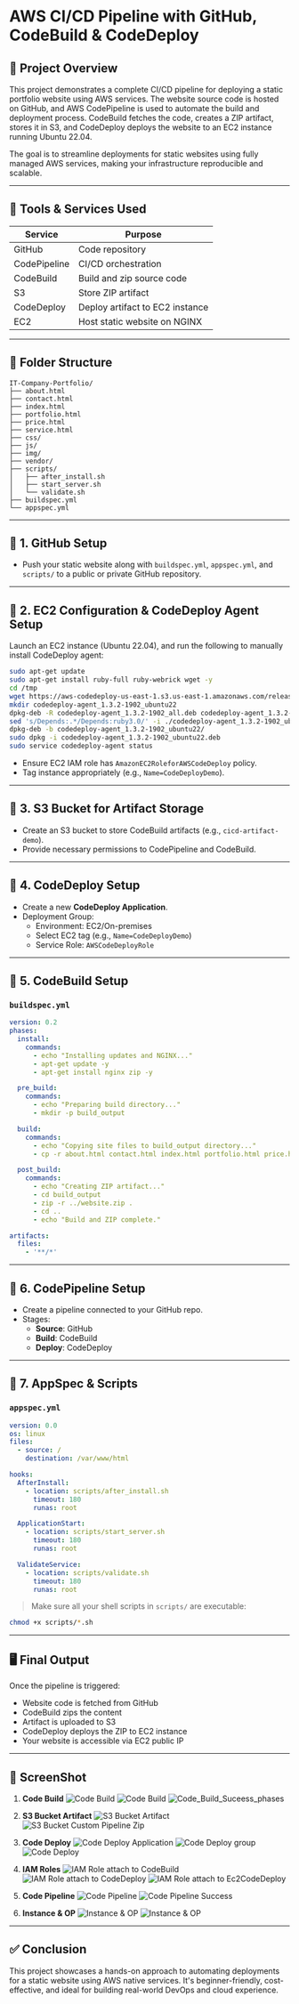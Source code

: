 
# AWS CI/CD Pipeline with GitHub, CodeBuild & CodeDeploy


## 📘 Project Overview

This project demonstrates a complete CI/CD pipeline for deploying a static portfolio website using AWS services. The website source code is hosted on GitHub, and AWS CodePipeline is used to automate the build and deployment process. CodeBuild fetches the code, creates a ZIP artifact, stores it in S3, and CodeDeploy deploys the website to an EC2 instance running Ubuntu 22.04.

The goal is to streamline deployments for static websites using fully managed AWS services, making your infrastructure reproducible and scalable.

---

## 🔧 Tools & Services Used

| Service        | Purpose                              |
|----------------|--------------------------------------|
| GitHub         | Code repository                      |
| CodePipeline   | CI/CD orchestration                  |
| CodeBuild      | Build and zip source code            |
| S3             | Store ZIP artifact                   |
| CodeDeploy     | Deploy artifact to EC2 instance      |
| EC2            | Host static website on NGINX         |

---

## 📁 Folder Structure

```
IT-Company-Portfolio/
├── about.html
├── contact.html
├── index.html
├── portfolio.html
├── price.html
├── service.html
├── css/
├── js/
├── img/
├── vendor/
├── scripts/
│   ├── after_install.sh
│   ├── start_server.sh
│   └── validate.sh
├── buildspec.yml
└── appspec.yml
```

---

## 🔹 1. GitHub Setup
- Push your static website along with `buildspec.yml`, `appspec.yml`, and `scripts/` to a public or private GitHub repository.

---

## 🔹 2. EC2 Configuration & CodeDeploy Agent Setup

Launch an EC2 instance (Ubuntu 22.04), and run the following to manually install CodeDeploy agent:

```bash
sudo apt-get update
sudo apt-get install ruby-full ruby-webrick wget -y
cd /tmp
wget https://aws-codedeploy-us-east-1.s3.us-east-1.amazonaws.com/releases/codedeploy-agent_1.3.2-1902_all.deb
mkdir codedeploy-agent_1.3.2-1902_ubuntu22
dpkg-deb -R codedeploy-agent_1.3.2-1902_all.deb codedeploy-agent_1.3.2-1902_ubuntu22
sed 's/Depends:.*/Depends:ruby3.0/' -i ./codedeploy-agent_1.3.2-1902_ubuntu22/DEBIAN/control
dpkg-deb -b codedeploy-agent_1.3.2-1902_ubuntu22/
sudo dpkg -i codedeploy-agent_1.3.2-1902_ubuntu22.deb
sudo service codedeploy-agent status
```

- Ensure EC2 IAM role has `AmazonEC2RoleforAWSCodeDeploy` policy.
- Tag instance appropriately (e.g., `Name=CodeDeployDemo`).

---

## 🔹 3. S3 Bucket for Artifact Storage
- Create an S3 bucket to store CodeBuild artifacts (e.g., `cicd-artifact-demo`).
- Provide necessary permissions to CodePipeline and CodeBuild.

---

## 🔹 4. CodeDeploy Setup
- Create a new **CodeDeploy Application**.
- Deployment Group:
  - Environment: EC2/On-premises
  - Select EC2 tag (e.g., `Name=CodeDeployDemo`)
  - Service Role: `AWSCodeDeployRole`

---

## 🔹 5. CodeBuild Setup

### `buildspec.yml`
```yaml
version: 0.2
phases:
  install:
    commands:
      - echo "Installing updates and NGINX..."
      - apt-get update -y
      - apt-get install nginx zip -y

  pre_build:
    commands:
      - echo "Preparing build directory..."
      - mkdir -p build_output

  build:
    commands:
      - echo "Copying site files to build_output directory..."
      - cp -r about.html contact.html index.html portfolio.html price.html service.html css js img vendor build_output/

  post_build:
    commands:
      - echo "Creating ZIP artifact..."
      - cd build_output
      - zip -r ../website.zip .
      - cd ..
      - echo "Build and ZIP complete."

artifacts:
  files:
    - '**/*'
```

---

## 🔹 6. CodePipeline Setup

- Create a pipeline connected to your GitHub repo.
- Stages:
  - **Source**: GitHub
  - **Build**: CodeBuild
  - **Deploy**: CodeDeploy

---

## 🔹 7. AppSpec & Scripts

### `appspec.yml`
```yaml
version: 0.0
os: linux
files:
  - source: /
    destination: /var/www/html

hooks:
  AfterInstall:
    - location: scripts/after_install.sh
      timeout: 180
      runas: root

  ApplicationStart:
    - location: scripts/start_server.sh
      timeout: 180
      runas: root

  ValidateService:
    - location: scripts/validate.sh
      timeout: 180
      runas: root
```

> Make sure all your shell scripts in `scripts/` are executable:
```bash
chmod +x scripts/*.sh
```

---

## 🖥 Final Output

Once the pipeline is triggered:
- Website code is fetched from GitHub
- CodeBuild zips the content
- Artifact is uploaded to S3
- CodeDeploy deploys the ZIP to EC2 instance
- Your website is accessible via EC2 public IP

---

## 📸 ScreenShot
1. **Code Build**
![Code Build](https://github.com/jaimin-vitthalpara/TestingJenkinsRepo/blob/0760fe08cc00ef0c6cf06364b2c7a8c19d86385d/1_Code_Build.png)
![Code Build](https://github.com/jaimin-vitthalpara/TestingJenkinsRepo/blob/0760fe08cc00ef0c6cf06364b2c7a8c19d86385d/1_Code_Build2.png)
![Code_Build_Suceess_phases](https://github.com/jaimin-vitthalpara/TestingJenkinsRepo/blob/0760fe08cc00ef0c6cf06364b2c7a8c19d86385d/1_Code_Build_Suceess_phases.png)

2. **S3 Bucket Artifact**
![S3 Bucket Artifact](https://github.com/jaimin-vitthalpara/TestingJenkinsRepo/blob/0760fe08cc00ef0c6cf06364b2c7a8c19d86385d/5_S3_bkt_Zip.png)
![S3 Bucket Custom Pipeline Zip](https://github.com/jaimin-vitthalpara/TestingJenkinsRepo/blob/26b5a4d0b42cef3c37f7032daa92fa36414ad797/5_S3_bkt_custom_pipelinr_Zip.png)


4. **Code Deploy**
![Code Deploy Application](https://github.com/jaimin-vitthalpara/TestingJenkinsRepo/blob/0760fe08cc00ef0c6cf06364b2c7a8c19d86385d/2_Code_deploy_application.png)
![Code Deploy group](https://github.com/jaimin-vitthalpara/TestingJenkinsRepo/blob/0760fe08cc00ef0c6cf06364b2c7a8c19d86385d/2_Code_deploy_Deploy-grp.png)
![Code Deploy](https://github.com/jaimin-vitthalpara/TestingJenkinsRepo/blob/0760fe08cc00ef0c6cf06364b2c7a8c19d86385d/2_Code_deploy_Instance.png)


5. **IAM Roles**
![IAM Role attach to CodeBuild](https://github.com/jaimin-vitthalpara/TestingJenkinsRepo/blob/0760fe08cc00ef0c6cf06364b2c7a8c19d86385d/5_CodeBuild_Roles_Policies.png)
![IAM Role attach to CodeDeploy](https://github.com/jaimin-vitthalpara/TestingJenkinsRepo/blob/0760fe08cc00ef0c6cf06364b2c7a8c19d86385d/5_CodeDeploy_Roles_Policies.png)
![IAM Role attach to Ec2CodeDeploy](https://github.com/jaimin-vitthalpara/TestingJenkinsRepo/blob/0760fe08cc00ef0c6cf06364b2c7a8c19d86385d/5_Ec2CodeDeploy_Roles_Policies.png)


6. **Code Pipeline**
![Code Pipeline](https://github.com/jaimin-vitthalpara/TestingJenkinsRepo/blob/0760fe08cc00ef0c6cf06364b2c7a8c19d86385d/3_Code_pipeline.png)
![Code Pipeline Success](https://github.com/jaimin-vitthalpara/TestingJenkinsRepo/blob/0760fe08cc00ef0c6cf06364b2c7a8c19d86385d/3_Code_pipeline_successfull.png)


7. **Instance & OP**
![Instance & OP](https://github.com/jaimin-vitthalpara/TestingJenkinsRepo/blob/0760fe08cc00ef0c6cf06364b2c7a8c19d86385d/4_Pipeline_Instance.png)
![Instance & OP](https://github.com/jaimin-vitthalpara/TestingJenkinsRepo/blob/0760fe08cc00ef0c6cf06364b2c7a8c19d86385d/4_Website_OP.png)

---

## ✅ Conclusion

This project showcases a hands-on approach to automating deployments for a static website using AWS native services. It's beginner-friendly, cost-effective, and ideal for building real-world DevOps and cloud experience.

